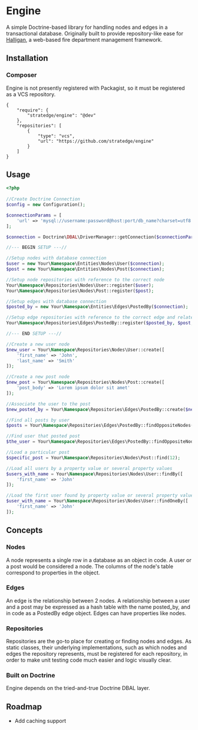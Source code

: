 # Engine
A simple Doctrine-based library for handling nodes and edges in a transactional database. Originally built to provide repository-like ease for [Halligan](https://github.com/stratedge/halligan), a web-based fire department management framework.

## Installation

### Composer

Engine is not presently registered with Packagist, so it must be registered as a VCS repository.

```
{
	"require": {
		"stratedge/engine": "@dev"
	},
	"repositories": [
		{
			"type": "vcs",
			"url": "https://github.com/stratedge/engine"
		}
	]
}
```

## Usage

```php
<?php
	
//Create Doctrine Connection
$config = new Configuration();

$connectionParams = [
	'url' => 'mysql://username:password@host:port/db_name?charset=utf8'
];

$connection = Doctrine\DBAL\DriverManager::getConnection($connectionParams, $config);

//--- BEGIN SETUP ---//

//Setup nodes with database connection
$user = new Your\Namespace\Entities\Nodes\User($connection);
$post = new Your\Namespace\Entities\Nodes\Post($connection);

//Setup node repositories with reference to the correct node
Your\Namespace\Repositories\Nodes\User::register($user);
Your\Namespace\Repositories\Nodes\Post::register($post);

//Setup edges with database connection
$posted_by = new Your\Namespace\Entities\Edges\PostedBy($connection);

//Setup edge repositories with reference to the correct edge and related nodes
Your\Namespace\Repositories\Edges\PostedBy::register($posted_by, $post, $user);

//--- END SETUP ---//

//Create a new user node
$new_user = Your\Namespace\Repositories\Nodes\User::create([
	'first_name' => 'John',
	'last_name' => 'Smith'
]);

//Create a new post node
$new_post = Your\Namespace\Repositories\Nodes\Post::create([
	'post_body' => 'Lorem ipsum dolor sit amet'
]);

//Associate the user to the post
$new_posted_by = Your\Namespace\Repositories\Edges\PostedBy::create($new_post, $new_user);

//Find all posts by user
$posts = Your\Namespace\Repositories\Edges\PostedBy::findOppositeNodes($new_user);

//Find user that posted post
$the_user = Your\Namespace\Repositories\Edges\PostedBy::findOppositeNode($new_post);

//Load a particular post
$specific_post = Your\Namespace\Repositories\Nodes\Post::find(12);

//Load all users by a property value or several property values
$users_with_name = Your\Namespace\Repositories\Nodes\User::findBy([
	'first_name' => 'John'
]);

//Load the first user found by property value or several property values
$user_with_name = Your\Namespace\Repositories\Nodes\User::findOneBy([
	'first_name' => 'John'
]);
```

## Concepts

### Nodes

A node represents a single row in a database as an object in code. A user or a post would be considered a node. The columns of the node's table correspond to properties in the object.

### Edges

An edge is the relationship between 2 nodes. A relationship between a user and a post may be expressed as a hash table with the name posted_by, and in code as a PostedBy edge object. Edges can have properties like nodes.

### Repositories

Repositories are the go-to place for creating or finding nodes and edges. As static classes, their underlying implementations, such as which nodes and edges the repository represents, must be registered for each repository, in order to make unit testing code much easier and logic visually clear.

### Built on Doctrine

Engine depends on the tried-and-true Doctrine DBAL layer.

## Roadmap

* Add caching support